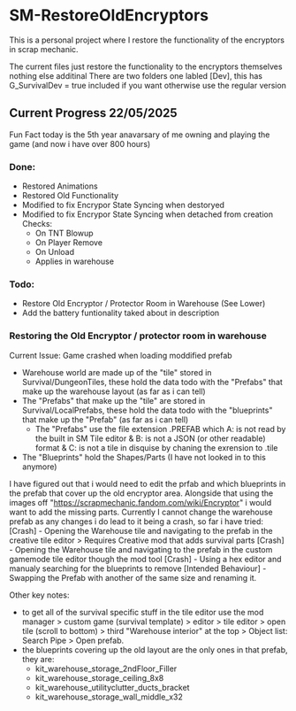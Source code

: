 # SM-RestoreOldEncryptors
This is a personal project where I restore the functionality of the encryptors in scrap mechanic.

The current files just restore the functionality to the encryptors themselves nothing else additinal
There are two folders one labled [Dev], this has G_SurvivalDev = true included if you want otherwise use the regular version

## Current Progress 22/05/2025
Fun Fact today is the 5th year anavarsary of me owning and playing the game (and now i have over 800 hours)
### Done:
- Restored Animations
- Restored Old Functionality
- Modified to fix Encrypor State Syncing when destoryed
- Modified to fix Encrypor State Syncing when detached from creation
  Checks:
    - On TNT Blowup
    - On Player Remove
    - On Unload
    - Applies in warehouse
### Todo:
- Restore Old Encryptor / Protector Room in Warehouse (See Lower)
- Add the battery funtionality taked about in description

### Restoring the Old Encryptor / protector room in warehouse
Current Issue: Game crashed when loading moddified prefab
- Warehouse world are made up of the "tile" stored in Survival/DungeonTiles, these hold the data todo with the "Prefabs" that make up the warehouse layout (as far as i can tell)
- The "Prefabs" that make up the "tile" are stored in Survival/LocalPrefabs, these hold the data todo with the "blueprints" that make up the "Prefab" (as far as i can tell)
  - The "Prefabs" use the file extension .PREFAB which A: is not read by the built in SM Tile editor & B: is not a JSON (or other readable) format & C: is not a tile in disquise by chaning the exrension to .tile
- The "Blueprints" hold the Shapes/Parts (I have not looked in to this anymore)

I have figured out that i would need to edit the prfab and which blueprints in the prefab that cover up the old encryptor area. Alongside that using the images off "https://scrapmechanic.fandom.com/wiki/Encryptor" i would want to add the missing parts.
Currently I cannot change the warehouse prefab as any changes i do lead to it being a crash, so far i have tried:
[Crash] - Opening the Warehouse tile and navigating to the prefab in the creative tile editor > Requires Creative mod that adds survival parts
[Crash] - Opening the Warehouse tile and navigating to the prefab in the custom gamemode tile editor though the mod tool
[Crash] - Using a hex editor and manualy searching for the blueprints to remove
[Intended Behaviour] - Swapping the Prefab with another of the same size and renaming it.

Other key notes:
- to get all of the survival specific stuff in the tile editor use the mod manager > custom game (survival template) > editor > tile editor > open tile (scroll to bottom) > third "Warehouse interior" at the top > Object list: Search Pipe > Open prefab.
- the blueprints covering up the old layout are the only ones in that prefab, they are:
  - kit_warehouse_storage_2ndFloor_Filler
  - kit_warehouse_storage_ceiling_8x8
  - kit_warehouse_utilityclutter_ducts_bracket
  - kit_warehouse_storage_wall_middle_x32
